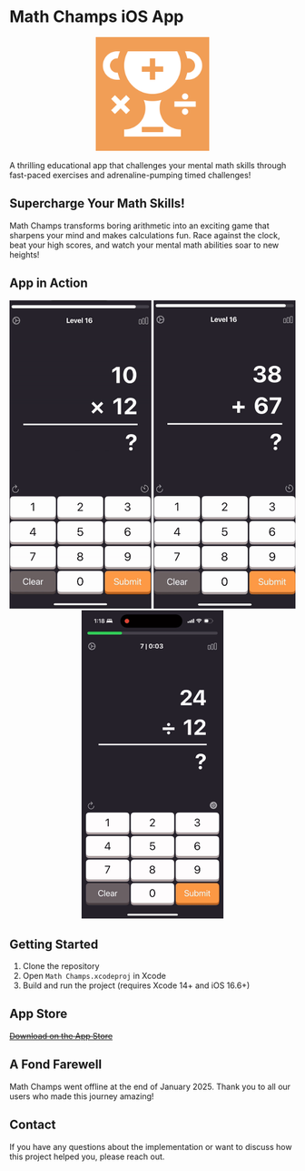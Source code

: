 # Math Champs iOS App

<p align="center">
  <img src="Math Champs/Assets.xcassets/AppIcon.appiconset/Math_Logo (5).png" width="200" alt="Math Champs Logo">
</p>

A thrilling educational app that challenges your mental math skills through fast-paced exercises and adrenaline-pumping timed challenges!

## Supercharge Your Math Skills!

Math Champs transforms boring arithmetic into an exciting game that sharpens your mind and makes calculations fun. Race against the clock, beat your high scores, and watch your mental math abilities soar to new heights!

## App in Action

<p align="center">
  <img src="demo_assets/demo1.gif" width="250" alt="Math Champs Demo 1">
  <img src="demo_assets/demo2.gif" width="250" alt="Math Champs Demo 2">
  <img src="demo_assets/demo3.gif" width="250" alt="Math Champs Demo 3">
</p>

## Getting Started

1. Clone the repository
2. Open `Math Champs.xcodeproj` in Xcode
3. Build and run the project (requires Xcode 14+ and iOS 16.6+)

## App Store
~~[Download on the App Store](https://apps.apple.com/us/app/id6670761620?ct=Tap33750451)~~

## A Fond Farewell

Math Champs went offline at the end of January 2025. Thank you to all our users who made this journey amazing!

## Contact

If you have any questions about the implementation or want to discuss how this project helped you, please reach out.